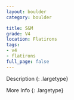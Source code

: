 ```yaml
---
layout: boulder
category: boulder

title: S&M
grade: V4
location: Flatirons
tags:
- v4
- flatirons
full_page: false
---
```



Description
{: .largetype}


More Info
{: .largetype}

